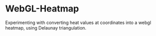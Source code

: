 WebGL-Heatmap
=============

Experimenting with converting heat values at coordinates into a webgl heatmap, using Delaunay triangulation.
